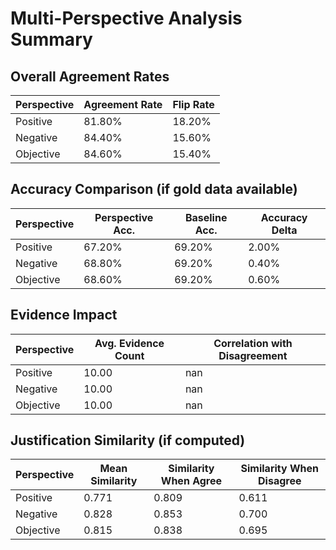 # Multi-Perspective Analysis Summary

## Overall Agreement Rates

| Perspective | Agreement Rate | Flip Rate |
|-------------|----------------|----------|
| Positive | 81.80% | 18.20% |
| Negative | 84.40% | 15.60% |
| Objective | 84.60% | 15.40% |

## Accuracy Comparison (if gold data available)

| Perspective | Perspective Acc. | Baseline Acc. | Accuracy Delta |
|-------------|------------------|---------------|----------------|
| Positive | 67.20% | 69.20% | 2.00% |
| Negative | 68.80% | 69.20% | 0.40% |
| Objective | 68.60% | 69.20% | 0.60% |

## Evidence Impact

| Perspective | Avg. Evidence Count | Correlation with Disagreement |
|-------------|---------------------|--------------------------------|
| Positive | 10.00 | nan |
| Negative | 10.00 | nan |
| Objective | 10.00 | nan |

## Justification Similarity (if computed)

| Perspective | Mean Similarity | Similarity When Agree | Similarity When Disagree |
|-------------|-----------------|----------------------|-------------------------|
| Positive | 0.771 | 0.809 | 0.611 |
| Negative | 0.828 | 0.853 | 0.700 |
| Objective | 0.815 | 0.838 | 0.695 |
